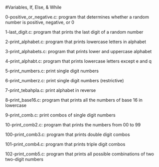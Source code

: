 #Variables, If, Else, & While

0-positive_or_negative.c: program that determines whether a random number is positive, negative, or 0

1-last_digit.c: program that prints the last digit of a random number

2-print_alphabet.c: program that prints lowercase letters in alphabet

3-print_alphabets.c: program that prints lower and uppercase alphabet

4-print_alphabt.c: program that prints lowercase letters except e and q

5-print_numbers.c: print single digit numbers

6-print_numberz.c: print single digit numbers (restrictive)

7-print_tebahpla.c: print alphabet in reverse

8-print_base16.c: program that prints all the numbers of base 16 in lowercase

9-print_comb.c: print combos of single digit numbers

10-print_comb2.c: program that prints the numbers from 00 to 99

100-print_comb3.c: program that prints double digit combos

101-print_comb4.c: program that prints triple digit combos

102-print_comb5.c: program that prints all possible combinations of two two-digit numbers
